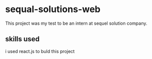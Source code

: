 # sequal-solutions-web

This project was my test to be an intern at sequel solution company.
## skills used

i used react.js to buld this project

